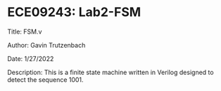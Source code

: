 # ECE09243: Lab2-FSM

Title: FSM.v

Author: Gavin Trutzenbach

Date: 1/27/2022

Description: This is a finite state machine written in Verilog designed to detect the sequence 1001.
